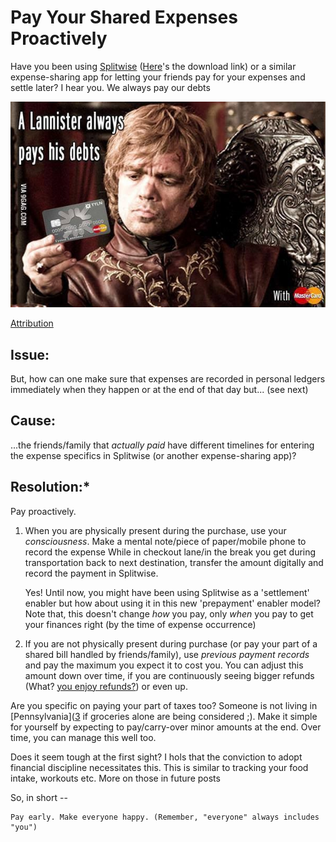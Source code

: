 # Pay Your Shared Expenses Proactively

Have you been using [Splitwise][1] ([Here][2]'s the download link) or a similar expense-sharing app for letting your friends pay for your expenses and settle later? I hear you. We always pay our debts

![Image where Tyrionne Lannister from 'Game of Thrones' holds Mastercard while saying 'A Lannister always pays his debts'](../images/lannister-always-pays-his-debts.jpeg)

[Attribution]( https://www.pinterest.com/pin/325314773054293188/)

## Issue:

But, how can one make sure that expenses are recorded in personal ledgers immediately when they happen or at the end of that day but... (see next)

## Cause:

 ...the friends/family that *actually paid* have different timelines for entering the expense specifics in Splitwise (or another expense-sharing app)?

## Resolution:*

Pay proactively.

1. When you are physically present during the purchase, use your *consciousness*. Make a mental note/piece of paper/mobile phone to record the expense
    While in checkout lane/in the break you get during transportation back to next destination, transfer the amount digitally and record the payment in Splitwise.

    Yes! Until now, you might have been using Splitwise as a 'settlement' enabler but how about using it in this new 'prepayment' enabler model? Note that, this doesn't change *how* you pay, only *when* you pay to get your finances right (by the time of expense occurrence)

2. If you are not physically present during purchase (or pay your part of a shared bill handled by friends/family), use *previous payment records* and pay the maximum you expect it to cost you. You can adjust this amount down over time, if you are continuously seeing bigger refunds (What? [you enjoy refunds?](https://www.wnd.com/2019/02/your-tax-refund-is-less-thats-a-good-thing/)) or even up.

Are you specific on paying your part of taxes too? Someone is not living in [Pennsylvania]([3] if groceries alone are being considered ;). Make it simple for yourself by expecting to pay/carry-over minor amounts at the end. Over time, you can manage this well too.

Does it seem tough at the first sight? I hols that the conviction to adopt financial discipline necessitates this. This is similar to tracking your food intake, workouts etc. More on those in future posts

So, in short --

    Pay early. Make everyone happy. (Remember, "everyone" always includes "you")

[1]: https://www.quora.com/What-is-the-business-model-of-splitwise
[2]: https://www.splitwise.com/
[3]: https://www.pacode.com/secure/data/061/chapter60/s60.7.html
